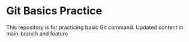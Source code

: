 # Git Basics Practice
This repository is for practicing basic Git command.
Updated content in main-branch and feature
